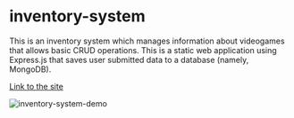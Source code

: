 # inventory-system

This is an inventory system which manages information about videogames that allows basic CRUD operations. This is a static web application using Express.js that saves user submitted data to a database (namely, MongoDB).

[Link to the site](https://inventory-system-production-2a57.up.railway.app/)

![inventory-system-demo](https://github.com/user-attachments/assets/e9175650-b80f-4514-91ee-ef08cf8aea8b)
